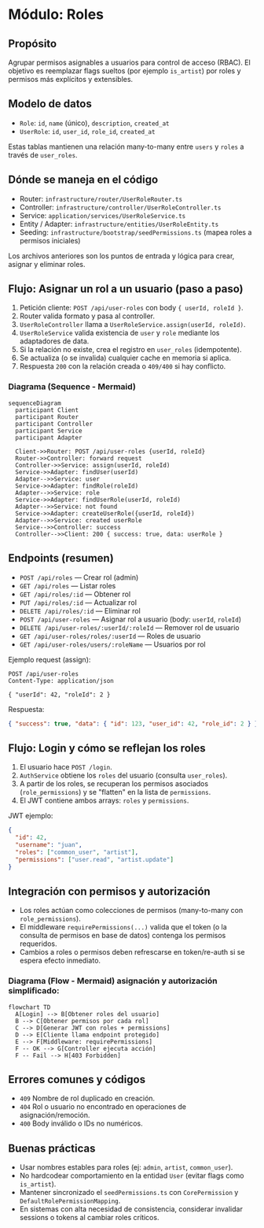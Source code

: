 # Módulo: Roles

## Propósito

Agrupar permisos asignables a usuarios para control de acceso (RBAC). El objetivo es reemplazar flags sueltos (por ejemplo `is_artist`) por roles y permisos más explícitos y extensibles.

## Modelo de datos

- `Role`: `id`, `name` (único), `description`, `created_at`
- `UserRole`: `id`, `user_id`, `role_id`, `created_at`

Estas tablas mantienen una relación many-to-many entre `users` y `roles` a través de `user_roles`.

## Dónde se maneja en el código

- Router: `infrastructure/router/UserRoleRouter.ts`
- Controller: `infrastructure/controller/UserRoleController.ts`
- Service: `application/services/UserRoleService.ts`
- Entity / Adapter: `infrastructure/entities/UserRoleEntity.ts`
- Seeding: `infrastructure/bootstrap/seedPermissions.ts` (mapea roles a permisos iniciales)

Los archivos anteriores son los puntos de entrada y lógica para crear, asignar y eliminar roles.

## Flujo: Asignar un rol a un usuario (paso a paso)

1. Petición cliente: `POST /api/user-roles` con body `{ userId, roleId }`.
2. Router valida formato y pasa al controller.
3. `UserRoleController` llama a `UserRoleService.assign(userId, roleId)`.
4. `UserRoleService` valida existencia de `user` y `role` mediante los adaptadores de data.
5. Si la relación no existe, crea el registro en `user_roles` (idempotente).
6. Se actualiza (o se invalida) cualquier cache en memoria si aplica.
7. Respuesta `200` con la relación creada o `409/400` si hay conflicto.

### Diagrama (Sequence - Mermaid)

```mermaid
sequenceDiagram
  participant Client
  participant Router
  participant Controller
  participant Service
  participant Adapter

  Client->>Router: POST /api/user-roles {userId, roleId}
  Router->>Controller: forward request
  Controller->>Service: assign(userId, roleId)
  Service->>Adapter: findUser(userId)
  Adapter-->>Service: user
  Service->>Adapter: findRole(roleId)
  Adapter-->>Service: role
  Service->>Adapter: findUserRole(userId, roleId)
  Adapter-->>Service: not found
  Service->>Adapter: createUserRole({userId, roleId})
  Adapter-->>Service: created userRole
  Service-->>Controller: success
  Controller-->>Client: 200 { success: true, data: userRole }
```

## Endpoints (resumen)

- `POST /api/roles` — Crear rol (admin)
- `GET /api/roles` — Listar roles
- `GET /api/roles/:id` — Obtener rol
- `PUT /api/roles/:id` — Actualizar rol
- `DELETE /api/roles/:id` — Eliminar rol
- `POST /api/user-roles` — Asignar rol a usuario (body: `userId`, `roleId`)
- `DELETE /api/user-roles/:userId/:roleId` — Remover rol de usuario
- `GET /api/user-roles/roles/:userId` — Roles de usuario
- `GET /api/user-roles/users/:roleName` — Usuarios por rol

Ejemplo request (assign):

```http
POST /api/user-roles
Content-Type: application/json

{ "userId": 42, "roleId": 2 }
```

Respuesta:

```json
{ "success": true, "data": { "id": 123, "user_id": 42, "role_id": 2 } }
```

## Flujo: Login y cómo se reflejan los roles

1. El usuario hace `POST /login`.
2. `AuthService` obtiene los `roles` del usuario (consulta `user_roles`).
3. A partir de los roles, se recuperan los permisos asociados (`role_permissions`) y se "flatten" en la lista de `permissions`.
4. El JWT contiene ambos arrays: `roles` y `permissions`.

JWT ejemplo:

```json
{
  "id": 42,
  "username": "juan",
  "roles": ["common_user", "artist"],
  "permissions": ["user.read", "artist.update"]
}
```

## Integración con permisos y autorización

- Los roles actúan como colecciones de permisos (many-to-many con `role_permissions`).
- El middleware `requirePermissions(...)` valida que el token (o la consulta de permisos en base de datos) contenga los permisos requeridos.
- Cambios a roles o permisos deben refrescarse en token/re-auth si se espera efecto inmediato.

### Diagrama (Flow - Mermaid) asignación y autorización simplificado:

```mermaid
flowchart TD
  A[Login] --> B[Obtener roles del usuario]
  B --> C[Obtener permisos por cada rol]
  C --> D[Generar JWT con roles + permissions]
  D --> E[Cliente llama endpoint protegido]
  E --> F[Middleware: requirePermissions]
  F -- OK --> G[Controller ejecuta acción]
  F -- Fail --> H[403 Forbidden]
```

## Errores comunes y códigos

- `409` Nombre de rol duplicado en creación.
- `404` Rol o usuario no encontrado en operaciones de asignación/remoción.
- `400` Body inválido o IDs no numéricos.

## Buenas prácticas

- Usar nombres estables para roles (ej: `admin`, `artist`, `common_user`).
- No hardcodear comportamiento en la entidad `User` (evitar flags como `is_artist`).
- Mantener sincronizado el `seedPermissions.ts` con `CorePermission` y `DefaultRolePermissionMapping`.
- En sistemas con alta necesidad de consistencia, considerar invalidar sessions o tokens al cambiar roles críticos.
